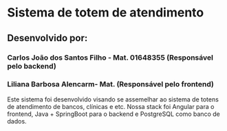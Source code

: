 # Sistema de totem de atendimento

## Desenvolvido por:
### Carlos João dos Santos Filho - Mat. 01648355 (Responsável pelo backend)
### Liliana Barbosa Alencarm- Mat. (Responsável pelo frontend)

Este sistema foi desenvolvido visando se assemelhar ao sistema de totens de atendimento de bancos, clínicas e etc.
Nossa stack foi Angular para o frontend, Java + SpringBoot para o backend e PostgreSQL como banco de dados.
